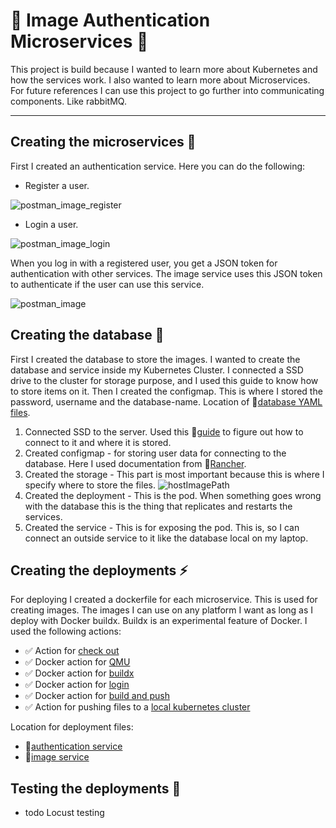 # 🌟 Image Authentication Microservices 🌟

This project is build because I wanted to learn more about Kubernetes and how the services work.
I also wanted to learn more about Microservices. 
For future references I can use this project to go further into communicating components.
Like rabbitMQ.

---

## Creating the microservices 💭

First I created an authentication service. Here you can do the following:

* Register a user.

![postman_image_register][imagePostmanApiRegisterUser]
    
* Login a user.

![postman_image_login][imagePostmanApiLoginUser]

When you log in with a registered user, you get a JSON token for authentication with other services.
The image service uses this JSON token to authenticate if the user can use this service.

![postman_image][imagePostmanApiPOSTimage]
## Creating the database 🔐

First I created the database to store the images. I wanted to create the database and service inside my Kubernetes Cluster.
I connected a SSD drive to the cluster for storage purpose, and I used this guide to know how to store items on it.
Then I created the configmap. This is where I stored the password, username and the database-name. Location of 🔗[database YAML files][locationRepoDatabaseDeployment].

1. Connected SSD to the server. Used this 🔗[guide][websiteAddingSSDRaspberryPI] to figure out how to connect to it and where it is stored.
2. Created configmap - for storing user data for connecting to the database. Here I used documentation from 🔗[Rancher][websiteCreatingVolumeK3s].
3. Created the storage - This part is most important because this is where I specify where to store the files. ![hostImagePath][imageStorageLocationDatabase] 
4. Created the deployment -  This is the pod. When something goes wrong with the database this is the thing that replicates and restarts the services. 
5. Created the service - This is for exposing the pod. This is, so I can connect an outside service to it like the database local on my laptop.

## Creating the deployments ⚡

For deploying I created a dockerfile for each microservice. This is used for creating images. 
The images I can use on any platform I want as long as I deploy with Docker buildx.
Buildx is an experimental feature of Docker. I used the following actions:

* ✅ Action for [check out][actionCheckOut]
* ✅ Docker action for [QMU][actionDockerSetupQmu]
* ✅ Docker action for [buildx][actionDockerSetupBuildx]
* ✅ Docker action for [login][actionDockerLogin]
* ✅ Docker action for [build and push][actionDockerBuildPush]
* ✅ Action for pushing files to a [local kubernetes cluster][actionPushToKubernetes] 

Location for deployment files:

* 🔗[authentication service][locationRepoAuthenticationDeployments]
* 🔗[image service][locationRepoImageDeployments]

## Testing the deployments 🏁

* todo Locust testing




[imageSecrets]:https://user-images.githubusercontent.com/42863867/101778710-830c8880-3af4-11eb-88ff-65b8df4f2974.png
[websiteAddingSSDRaspberryPI]:https://www.raspberrypi.org/documentation/configuration/external-storage.md
[websiteCreatingVolumeK3s]:https://rancher.com/docs/k3s/latest/en/storage/
[imageStorageLocationDatabase]:https://user-images.githubusercontent.com/42863867/102088815-b9f7dc80-3e1b-11eb-9c74-cd89240ddc1b.png

[actionCheckOut]:https://github.com/actions/checkout
[actionDockerSetupQmu]: https://github.com/docker/setup-qemu-action
[actionDockerSetupBuildx]: https://github.com/docker/setup-buildx-action
[actionDockerLogin]: https://github.com/docker/login-action
[actionDockerBuildPush]: https://github.com/docker/build-push-action
[actionPushToKubernetes]: https://github.com/steebchen/kubectl

[locationRepoDatabaseDeployment]: https://github.com/teundeclercq/image-authentication-microservice/tree/main/PostgresqlDeployment
[locationRepoAuthenticationDeployments]: https://github.com/teundeclercq/image-authentication-microservice/tree/main/AuthenticationService/deployments
[locationRepoImageDeployments]:https://github.com/teundeclercq/image-authentication-microservice/tree/main/ImageService/deployments

[imagePostmanApiRegisterUser]:https://user-images.githubusercontent.com/42863867/102227037-65bb2e00-3ee9-11eb-8959-9f9ded502685.png
[imagePostmanApiLoginUser]:https://user-images.githubusercontent.com/42863867/102234031-285a9e80-3ef1-11eb-930f-9763cb211b23.png
[imagePostmanApiPOSTimage]:https://user-images.githubusercontent.com/42863867/102235770-f9452c80-3ef2-11eb-8257-a9ed85a7eb63.png

